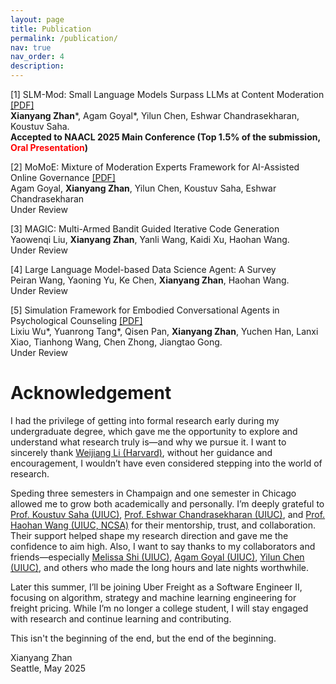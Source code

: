 ```yaml
---
layout: page
title: Publication
permalink: /publication/
nav: true
nav_order: 4
description:
---
```


[1] SLM-Mod: Small Language Models Surpass LLMs at Content Moderation [[PDF]](https://aclanthology.org/2025.naacl-long.441.pdf)<br />
**Xianyang Zhan**\*, Agam Goyal\*, Yilun Chen, Eshwar Chandrasekharan, Koustuv Saha. <br />
**Accepted to  NAACL 2025 Main Conference (Top 1.5% of the submission, <span style="color:rgb(255, 0, 0); font-weight: bold;">Oral Presentation</span>)**

[2] MoMoE: Mixture of Moderation Experts Framework for AI-Assisted Online Governance [[PDF]](https://arxiv.org/pdf/2505.14483)<br />
Agam Goyal, **Xianyang Zhan**, Yilun Chen, Koustuv Saha, Eshwar Chandrasekharan <br />
Under Review

[3] MAGIC: Multi-Armed Bandit Guided Iterative Code Generation <br />
Yaowenqi Liu, **Xianyang Zhan**, Yanli Wang, Kaidi Xu, Haohan Wang. <br />
Under Review

[4] Large Language Model-based Data Science Agent: A Survey <br />
Peiran Wang, Yaoning Yu, Ke Chen, **Xianyang Zhan**, Haohan Wang. <br />
Under Review

[5] Simulation Framework for Embodied Conversational Agents in Psychological Counseling [[PDF]](https://arxiv.org/pdf/2410.22041v1)<br />
Lixiu Wu\*, Yuanrong Tang\*, Qisen Pan, **Xianyang Zhan**, Yuchen Han, Lanxi Xiao, Tianhong Wang, Chen Zhong, Jiangtao Gong. <br />
Under Review

# Acknowledgement
I had the privilege of getting into formal research early during my undergraduate degree, which gave me the opportunity to explore and understand what research truly is—and why we pursue it. I want to sincerely thank [Weijiang Li (Harvard)](https://vickyli99.github.io/), without her guidance and encouragement, I wouldn’t have even considered stepping into the world of research.

Speding three semesters in Champaign and one semester in Chicago allowed me to grow both academically and personally. I’m deeply grateful to [Prof. Koustuv Saha (UIUC)](https://koustuv.com/), [Prof. Eshwar Chandrasekharan (UIUC)](http://www.eshwarchandrasekharan.com/), and [Prof. Haohan Wang (UIUC, NCSA)](https://haohanwang.github.io/index.html) for their mentorship, trust, and collaboration. Their support helped shape my research direction and gave me the confidence to aim high. Also, I want to say thanks to my collaborators and friends—especially [Melissa Shi (UIUC)](https://melissashi2002.github.io/), [Agam Goyal (UIUC)](https://agoyal0512.github.io/), [Yilun Chen (UIUC)](https://achieved-mind-fe1.notion.site/Allen-Chen-s-Past-Contribution-bb44c951dead489fb5350cdf0735f770), and others who made the long hours and late nights worthwhile.

Later this summer, I’ll be joining Uber Freight as a Software Engineer II, focusing on algorithm, strategy and machine learning engineering for freight pricing. While I’m no longer a college student, I will stay engaged with research and continue learning and contributing.

This isn't the beginning of the end, but the end of the beginning. 

Xianyang Zhan <br />
Seattle, May 2025